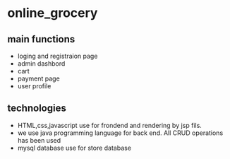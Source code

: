 # online_grocery

## main functions

- loging and registraion page
- admin dashbord
- cart
- payment page
- user profile

## technologies
- HTML,css,javascript use for frondend and rendering by jsp fils.
- we use java programming language for back end. All CRUD operations has been used
- mysql database use for store database
